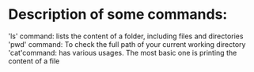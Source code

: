 # Description of some commands:
'ls' command: lists the content of a folder, including files and directories
'pwd' command: To check the full path of your current working directory
'cat'command: has various usages. The most basic one is printing the content of a file